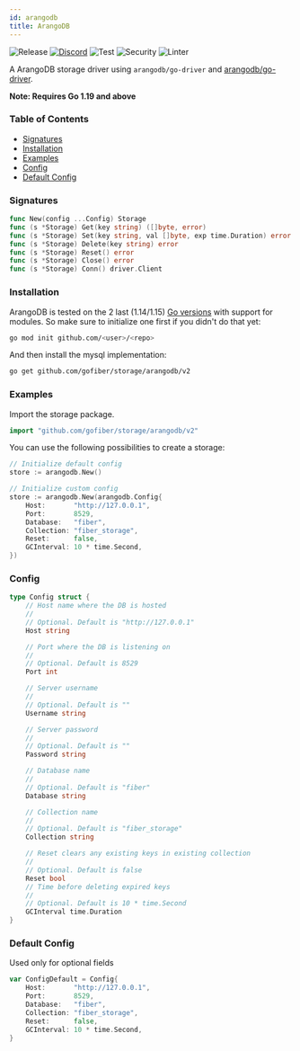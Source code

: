 ```yaml
---
id: arangodb
title: ArangoDB
---
```


![Release](https://img.shields.io/github/v/tag/gofiber/storage?filter=arangodb*)
[![Discord](https://img.shields.io/discord/704680098577514527?style=flat&label=%F0%9F%92%AC%20discord&color=00ACD7)](https://gofiber.io/discord)
![Test](https://img.shields.io/github/actions/workflow/status/gofiber/storage/test-arangodb.yml?label=Tests)
![Security](https://img.shields.io/github/actions/workflow/status/gofiber/storage/gosec.yml?label=Security)
![Linter](https://img.shields.io/github/actions/workflow/status/gofiber/storage/linter.yml?label=Linter)

A ArangoDB storage driver using `arangodb/go-driver` and [arangodb/go-driver](https://github.com/arangodb/go-driver).

**Note: Requires Go 1.19 and above**

### Table of Contents
- [Signatures](#signatures)
- [Installation](#installation)
- [Examples](#examples)
- [Config](#config)
- [Default Config](#default-config)

### Signatures
```go
func New(config ...Config) Storage
func (s *Storage) Get(key string) ([]byte, error)
func (s *Storage) Set(key string, val []byte, exp time.Duration) error
func (s *Storage) Delete(key string) error
func (s *Storage) Reset() error
func (s *Storage) Close() error
func (s *Storage) Conn() driver.Client
```
### Installation
ArangoDB is tested on the 2 last (1.14/1.15) [Go versions](https://golang.org/dl/) with support for modules. So make sure to initialize one first if you didn't do that yet:
```bash
go mod init github.com/<user>/<repo>
```
And then install the mysql implementation:
```bash
go get github.com/gofiber/storage/arangodb/v2
```

### Examples
Import the storage package.
```go
import "github.com/gofiber/storage/arangodb/v2"
```

You can use the following possibilities to create a storage:
```go
// Initialize default config
store := arangodb.New()

// Initialize custom config
store := arangodb.New(arangodb.Config{
	Host:       "http://127.0.0.1",
	Port:       8529,
	Database:   "fiber",
	Collection: "fiber_storage",
	Reset:      false,
	GCInterval: 10 * time.Second,
})
```

### Config
```go
type Config struct {
	// Host name where the DB is hosted
	//
	// Optional. Default is "http://127.0.0.1"
	Host string

	// Port where the DB is listening on
	//
	// Optional. Default is 8529
	Port int

	// Server username
	//
	// Optional. Default is ""
	Username string

	// Server password
	//
	// Optional. Default is ""
	Password string

	// Database name
	//
	// Optional. Default is "fiber"
	Database string

	// Collection name
	//
	// Optional. Default is "fiber_storage"
	Collection string

	// Reset clears any existing keys in existing collection
	//
	// Optional. Default is false
	Reset bool
	// Time before deleting expired keys
	//
	// Optional. Default is 10 * time.Second
	GCInterval time.Duration
}
```

### Default Config
Used only for optional fields
```go
var ConfigDefault = Config{
	Host:       "http://127.0.0.1",
	Port:       8529,
	Database:   "fiber",
	Collection: "fiber_storage",
	Reset:      false,
	GCInterval: 10 * time.Second,
}
```
